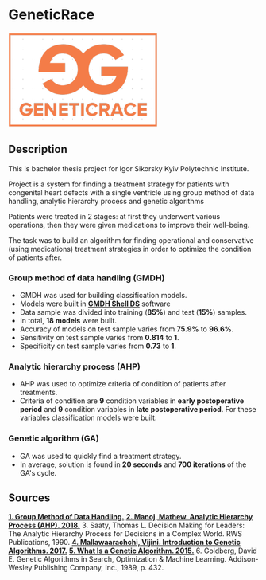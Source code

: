 # GeneticRace #
<a><img src="https://github.com/vbabenk/GeneticRace/blob/master/Babenko/Images/logo.png" title="GeneticRace" alt="GeneticRace"></a>

## Description ##
This is bachelor thesis project for Igor Sikorsky Kyiv Polytechnic Institute.

Project is a system for finding a treatment strategy for patients with congenital heart defects with a single ventricle using group method of data handling, analytic hierarchy process and genetic algorithms

Patients were treated in 2 stages: at first they underwent various operations, then they were given medications to improve their well-being.

The task was to build an algorithm for finding operational and conservative (using medications) treatment strategies in order to optimize the condition of patients after.

### Group method of data handling (GMDH) ###
- GMDH was used for building classification models.
- Models were built in <a target="_blank" href="https://gmdhsoftware.com/docs/">**GMDH Shell DS**</a> software
- Data sample was divided into training (**85%**) and test (**15%**) samples.
- In total, <b>18 models</b> were built.
- Accuracy of models on test sample varies from **75.9%** to **96.6%**.
- Sensitivity on test sample varies from **0.814** to **1**.
- Specificity on test sample varies from **0.73** to **1**.

### Analytic hierarchy process (AHP) ###
- AHP was used to optimize criteria of condition of patients after treatments.
- Criteria of condition are **9** condition variables in **early postoperative period** and **9** condition variables in **late postoperative period**. For these variables classification models were built.

### Genetic algorithm (GA) ###
- GA was used to quickly find a treatment strategy.
- In average, solution is found in **20 seconds** and **700 iterations** of the GA's cycle.

## Sources ##

<a target="_blank" href="http://www.gmdh.net/">**1. Group Method of Data Handling.**</a>
<a target="_blank" href="https://www.youtube.com/watch?v=J4T70o8gjlk">**2. Manoj, Mathew. Analytic Hierarchy Process (AHP). 2018.**</a>
3. Saaty, Thomas L. Decision Making for Leaders: The Analytic Hierarchy Process for Decisions in a Complex World. RWS Publications, 1990.
<a target="_blank" href = "https://towardsdatascience.com/introduction-to-genetic-algorithms-including-example-code-e396e98d8bf3">**4. Mallawaarachchi, Vijini. Introduction to Genetic Algorithms. 2017.**</a>
<a target="_blank" href = "https://www.youtube.com/watch?v=1i8muvzZkPw">**5. What Is a Genetic Algorithm. 2015.**</a>
6. Goldberg, David E. Genetic Algorithms in Search, Optimization & Machine Learning. Addison-Wesley Publishing Company, Inc., 1989, p. 432.
